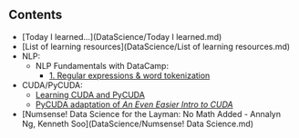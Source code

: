 ## Contents

- [Today I learned...](DataScience/Today I learned.md)
- [List of learning resources](DataScience/List of learning resources.md)
- NLP:
    - NLP Fundamentals with DataCamp:
        - [1. Regular expressions & word tokenization](DataScience/NLP_1-regex.md)
- CUDA/PyCUDA:
    - [Learning CUDA and PyCUDA](DataScience/Learning-CUDA.md)
    - [PyCUDA adaptation of _An Even Easier Intro to CUDA_](An-Even-Easier-Introduction-to-CUDA.md)
- [Numsense! Data Science for the Layman: No Math Added - Annalyn Ng, Kenneth Soo](DataScience/Numsense! Data Science.md)

